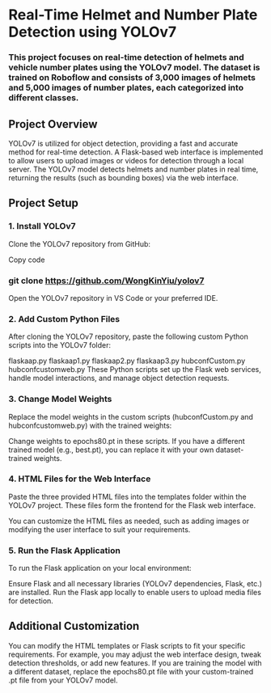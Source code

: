 # Real-Time Helmet and Number Plate Detection using YOLOv7

### This project focuses on real-time detection of helmets and vehicle number plates using the YOLOv7 model. The dataset is trained on Roboflow and consists of 3,000 images of helmets and 5,000 images of number plates, each categorized into different classes.

## Project Overview
YOLOv7 is utilized for object detection, providing a fast and accurate method for real-time detection.
A Flask-based web interface is implemented to allow users to upload images or videos for detection through a local server. The YOLOv7 model detects helmets and number plates in real time, returning the results (such as bounding boxes) via the web interface.

## Project Setup

### 1. Install YOLOv7
Clone the YOLOv7 repository from GitHub:

Copy code
### git clone https://github.com/WongKinYiu/yolov7
Open the YOLOv7 repository in VS Code or your preferred IDE.

### 2. Add Custom Python Files
After cloning the YOLOv7 repository, paste the following custom Python scripts into the YOLOv7 folder:

flaskaap.py
flaskaap1.py
flaskaap2.py
flaskaap3.py
hubconfCustom.py
hubconfcustomweb.py
These Python scripts set up the Flask web services, handle model interactions, and manage object detection requests.

### 3. Change Model Weights
Replace the model weights in the custom scripts (hubconfCustom.py and hubconfcustomweb.py) with the trained weights:

Change weights to epochs80.pt in these scripts.
If you have a different trained model (e.g., best.pt), you can replace it with your own dataset-trained weights.

### 4. HTML Files for the Web Interface
Paste the three provided HTML files into the templates folder within the YOLOv7 project. These files form the frontend for the Flask web interface.

You can customize the HTML files as needed, such as adding images or modifying the user interface to suit your requirements.

### 5. Run the Flask Application
To run the Flask application on your local environment:

Ensure Flask and all necessary libraries (YOLOv7 dependencies, Flask, etc.) are installed.
Run the Flask app locally to enable users to upload media files for detection.

## Additional Customization

You can modify the HTML templates or Flask scripts to fit your specific requirements. For example, you may adjust the web interface design, tweak detection thresholds, or add new features.
If you are training the model with a different dataset, replace the epochs80.pt file with your custom-trained .pt file from your YOLOv7 model.
